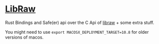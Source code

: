 # [LibRaw][libraw]

Rust Bindings and Safe(er) api over the C Api of [libraw][libraw] + some extra stuff.

You might need to use
`export MACOSX_DEPLOYMENT_TARGET=10.8`
for older versions of macos.

[libraw]: https://libraw.org
